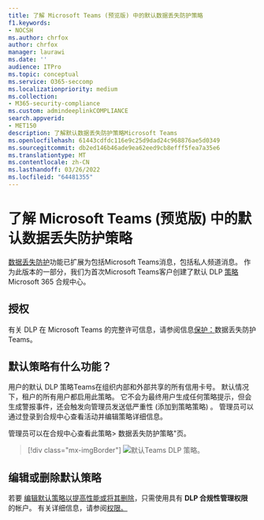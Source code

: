 ```yaml
---
title: 了解 Microsoft Teams (预览版) 中的默认数据丢失防护策略
f1.keywords:
- NOCSH
ms.author: chrfox
author: chrfox
manager: laurawi
ms.date: ''
audience: ITPro
ms.topic: conceptual
ms.service: O365-seccomp
ms.localizationpriority: medium
ms.collection:
- M365-security-compliance
ms.custom: admindeeplinkCOMPLIANCE
search.appverid:
- MET150
description: 了解默认数据丢失防护策略Microsoft Teams
ms.openlocfilehash: 61443cdfdc116e9c25d9dad24c968876ae5d0349
ms.sourcegitcommit: db2ed146b46ade9ea62eed9cb8efff5fea7a35e6
ms.translationtype: MT
ms.contentlocale: zh-CN
ms.lasthandoff: 03/26/2022
ms.locfileid: "64481355"
---
```

# <a name="learn-about-the-default-data-loss-prevention-policy-in-microsoft-teams-preview"></a>了解 Microsoft Teams (预览版) 中的默认数据丢失防护策略

[数据丢失防护](dlp-learn-about-dlp.md)功能已扩展为包括Microsoft Teams消息，包括私人频道消息。 作为此版本的一部分，我们为首次Microsoft Teams客户创建了默认 DLP <a href="https://go.microsoft.com/fwlink/p/?linkid=2077149" target="_blank">策略</a>Microsoft 365 合规中心。

## <a name="licensing"></a>授权

有关 DLP 在 Microsoft Teams 的完整许可信息，请参阅信息[保护：](/office365/servicedescriptions/microsoft-365-service-descriptions/microsoft-365-tenantlevel-services-licensing-guidance/microsoft-365-security-compliance-licensing-guidance#information-protection-data-loss-prevention-for-teams)数据丢失防护Teams。

## <a name="what-does-the-default-policy-do"></a>默认策略有什么功能？

用户的默认 DLP 策略Teams在组织内部和外部共享的所有信用卡号。 默认情况下，租户的所有用户都启用此策略。 它不会为最终用户生成任何策略提示，但会生成警报事件，还会触发向管理员发送低严重性 (添加到策略策略) 。 管理员可以通过登录到合规中心查看活动并编辑策略详细信息。

管理员可以在合规中心查看此策略> [](https://compliance.microsoft.com/compliancesettings) 数据丢失防护策略"页。


> [!div class="mx-imgBorder"]
> ![默认Teams DLP 策略。](../media/default-teams-dlp-policy.png)

## <a name="edit-or-delete-the-default-policy"></a>编辑或删除默认策略

若要 [编辑默认策略以提高性能或将其删除](create-test-tune-dlp-policy.md#tune-a-dlp-policy)，只需使用具有 **DLP 合规性管理权限** 的帐户。 有关详细信息，请参阅[权限。](create-test-tune-dlp-policy.md#permissions)

